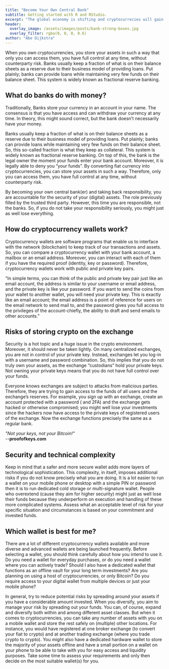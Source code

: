 ```yaml
---
title: "Become Your Own Central Bank"
subtitle: Getting started with R and RStudio.
excerpt: "The global economy is shifting and cryptocurrecies will gain a strong foothold in the new system(s) that emerge."
header: 
  overlay_image: /assets/images/posts/bank-strong-boxes.jpg
  overlay_filter: rgba(0, 0, 0, 0.6)
author: "Abe Dijkstra"
---
```


When you own cryptocurrencies, you store your assets in such a way that only you can access them, you have full control at any time, without counterparty risk. Banks usually keep a fraction of what is on their balance sheets as a reserve due to their business model of providing loans. Put plainly; banks can provide loans while maintaining very few funds on their balance sheet. This system is widely known as fractional reserve banking.

## What do banks do with money?

Traditionally, Banks store your currency in an account in your name.
The consensus is that you have access and can withdraw your currency at any time. In theory, this might sound correct, but the bank doesn’t necessarily have your money.

Banks usually keep a fraction of what is on their balance sheets as a reserve due to their business model of providing loans. Put plainly; banks can provide loans while maintaining very few funds on their balance sheet. So, this so-called fraction is what they keep as collateral. This system is widely known as fractional reserve banking. On top of this, the bank is the legal owner the moment your funds enter your bank account. Moreover, it is legally able to deny you “your funds”. By converting fiat currency into cryptocurrencies, you can store your assets in such a way. Therefore, only you can access them, you have full control at any time, without counterparty risk.

By becoming your own central bank(er) and taking back responsibility, you are accountable for the security of your (digital) assets. The role previously filled by the trusted third party. However, this time you are responsible, not the banks. So, if you do not take your responsibility seriously, you might just as well lose everything.

## How do cryptocurrency wallets work?

Cryptocurrency wallets are software programs that enable us to interface with the network (blockchain) to keep track of our transactions and assets. So, you can compare a cryptocurrency wallet with your bank account, a mailbox or an email address. Moreover, you can interact with each of them if you have the required proof (identity, key or password). Therefore, cryptocurrency wallets work with public and private key pairs.

>
"In simple terms, you can think of the public and private key pair just like an email account, the address is similar to your username or email address, and the private key is like your password. If you want to send the coins from your wallet to another wallet, you will need your private key. This is exactly like an email account; the email address is a point of reference for users on the email network to send mail to, and the password gives you full access to the privileges of the account-chiefly, the ability to draft and send emails to other accounts."

## Risks of storing crypto on the exchange

Security is a hot topic and a huge issue in the crypto environment. Moreover, it should never be taken lightly. On many centralized exchanges, you are not in control of your private key. Instead, exchanges let you log-in with a username and password combination. So, this implies that you do not truly own your assets, as the exchange “custodians” hold your private keys. Not owning your private keys means that you do not have full control over your funds.

Everyone knows exchanges are subject to attacks from malicious parties. Therefore, they are trying to gain access to the funds of all users and the exchange’s reserves. For example, you sign up with an exchange, create an account protected with a password ( and 2FA) and the exchange gets hacked or otherwise compromised; you might well lose your investments since the hackers now have access to the private keys of registered users of the exchange. Now the exchange functions precisely the same as a regular bank.

>
*"Not your keys, not your Bitcoin!"*<br> --**proofofkeys.com**

## Security and technical complexity

Keep in mind that a safer and more secure wallet adds more layers of technological sophistication. This complexity, in itself, imposes additional risks if you do not know precisely what you are doing. It is a lot easier to run a wallet on your mobile phone or desktop with a simple PIN or password then it is to run dedicated cold storage or multi-signature wallet. People who overextend (cause they aim for higher security) might just as well lose their funds because they underperform on execution and handling of these more complicated systems. Assess what an acceptable level of risk for your specific situation and circumstances is based on your commitment and invested funds.

## Which wallet is best for me?

There are a lot of different cryptocurrency wallets available and more diverse and advanced wallets are being launched frequently. Before selecting a wallet, you should think carefully about how you intend to use it. Do you need a wallet for everyday purchases, or do you need a wallet where you can actively trade? Should I also have a dedicated wallet that functions as an offline vault for your long term investments? Are you planning on using a host of cryptocurrencies, or only Bitcoin? Do you require access to your digital wallet from multiple devices or just your mobile phone?

In general, try to reduce potential risks by spreading around your assets if you have a considerable amount invested. When you diversify, you aim to manage your risk by spreading out your funds. You can, of course, expand and diversify both within and among different asset classes. But when it comes to cryptocurrencies, you can take any number of assets with you on a mobile wallet and store the rest safely on (multiple) other locations. For instance, you would have registered at one broker exchange (to convert your fiat to crypto) and at another trading exchange (where you trade crypto to crypto). You might also have a dedicated hardware wallet to store the majority of your assets offline and have a small portion on a wallet on your phone to be able to take with you for easy access and liquidity purposes. Take some time to assess your requirements and only then decide on the most suitable wallet(s) for you.
